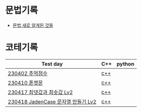 # 문법기록
- [문법 새로 알게된 것들](https://github.com/leggiero-crescendo/coding-test/issues)

# 코테기록
|Test day|C++|python|
|----------------|-----|-----|
|[230402 추억점수](./CPP/추억점수.md)|[c++](./CPP/추억점수.cpp)||
|[230410 폰켓몬](https://school.programmers.co.kr/learn/courses/30/lessons/1845)|[c++](./CPP/폰켓몬.cpp)||
|[230417 최댓값과 최솟값 Lv2](https://school.programmers.co.kr/learn/courses/30/lessons/12939?language=cpp)|[c++](./CPP/최댓값과최솟값.cpp)||
|[230418 JadenCase 문자열 만들기 Lv2](https://school.programmers.co.kr/learn/courses/30/lessons/12951?language=cpp)|[c++](./CPP/JadenCase.cpp)||


